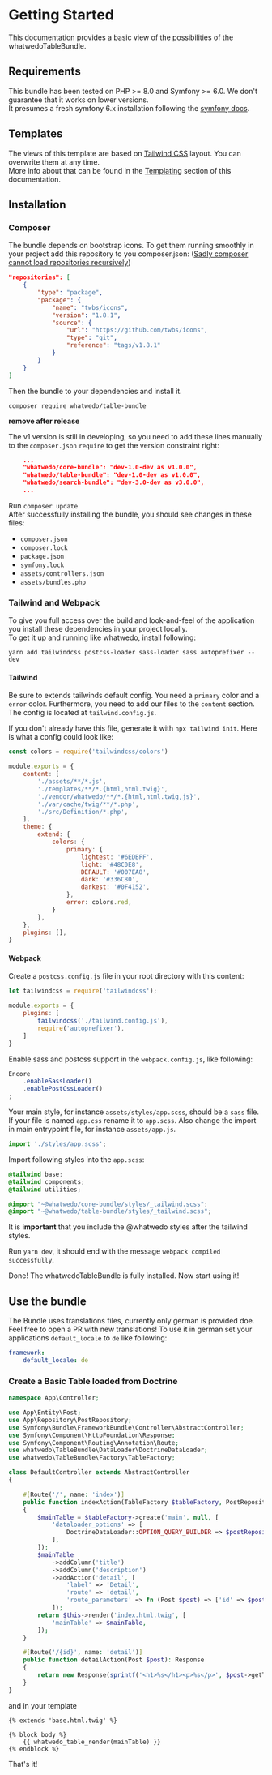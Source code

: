 # Getting Started

This documentation provides a basic view of the possibilities of the whatwedoTableBundle. 

## Requirements

This bundle has been tested on PHP >= 8.0 and Symfony >= 6.0.
We don't guarantee that it works on lower versions.  
It presumes a fresh symfony 6.x installation following the [symfony docs](https://symfony.com/doc/current/setup.html).

## Templates

The views of this template are based on [Tailwind CSS](https://tailwindcss.com/) layout.
You can overwrite them at any time.  
More info about that can be found in the [Templating](templating.md) section of this documentation.

## Installation
### Composer
The bundle depends on bootstrap icons. To get them running smoothly in your project
add this repository to you composer.json: ([Sadly composer cannot load repositories recursively](https://getcomposer.org/doc/faqs/why-cant-composer-load-repositories-recursively.md))
```json
"repositories": [
    {
        "type": "package",
        "package": {
            "name": "twbs/icons",
            "version": "1.8.1",
            "source": {
                "url": "https://github.com/twbs/icons",
                "type": "git",
                "reference": "tags/v1.8.1"
            }
        }
    }
]
```
Then the bundle to your dependencies and install it.
```
composer require whatwedo/table-bundle
```
**remove after release**

The v1 version is still in developing,
so you need to add these lines manually to the `composer.json` `require` to get the version constraint right:
```json
    ...
    "whatwedo/core-bundle": "dev-1.0-dev as v1.0.0",
    "whatwedo/table-bundle": "dev-1.0-dev as v1.0.0",
    "whatwedo/search-bundle": "dev-3.0-dev as v3.0.0",
    ...
```
Run `composer update`  
After successfully installing the bundle, you should see changes in these files:
- `composer.json`
- `composer.lock`
- `package.json`
- `symfony.lock`
- `assets/controllers.json`
- `assets/bundles.php`
 

### Tailwind and Webpack
To give you full access over the build and look-and-feel of the application you install these dependencies in your project locally.  
To get it up and running like whatwedo, install following:
```shell
yarn add tailwindcss postcss-loader sass-loader sass autoprefixer --dev
```
#### Tailwind
Be sure to extends tailwinds default config. You need a `primary` color and a `error` color.
Furthermore, you need to add our files to the `content` section. 
The config is located at `tailwind.config.js`.

If you don't already have this file, generate it with `npx tailwind init`. Here is what a config could look like:
````js
const colors = require('tailwindcss/colors')

module.exports = {
    content: [
        './assets/**/*.js',
        './templates/**/*.{html,html.twig}',
        './vendor/whatwedo/**/*.{html,html.twig,js}',
        './var/cache/twig/**/*.php',
        './src/Definition/*.php',
    ],
    theme: {
        extend: {
            colors: {
                primary: {
                    lightest: '#6EDBFF',
                    light: '#48C0E8',
                    DEFAULT: '#007EA8',
                    dark: '#336C80',
                    darkest: '#0F4152',
                },
                error: colors.red,
            }
        },
    },
    plugins: [],
}

````
#### Webpack
Create a `postcss.config.js` file in your root directory with this content:
```js
let tailwindcss = require('tailwindcss');

module.exports = {
    plugins: [
        tailwindcss('./tailwind.config.js'),
        require('autoprefixer'),
    ]
}
```
Enable sass and postcss support in the `webpack.config.js`, like following:
```js
Encore
    .enableSassLoader()
    .enablePostCssLoader()
;
```
Your main style, for instance `assets/styles/app.scss`, should be a `sass` file.
If your file is named `app.css` rename it to `app.scss`. Also change the import in main entrypoint file, for instance `assets/app.js`.
```js
import './styles/app.scss';
```

Import following styles into the `app.scss`:
```scss
@tailwind base;
@tailwind components;
@tailwind utilities;

@import "~@whatwedo/core-bundle/styles/_tailwind.scss";
@import "~@whatwedo/table-bundle/styles/_tailwind.scss";
```
It is **important** that you include the @whatwedo styles after the tailwind styles.

Run `yarn dev`, it should end with the message `webpack compiled successfully`.

Done! The whatwedoTableBundle is fully installed. Now start using it!




## Use the bundle
The Bundle uses translations files, currently only german is provided doe. Feel free to open a PR with new translations!
To use it in german set your applications `default_locale` to `de` like following:
```yaml
framework:
    default_locale: de
```

### Create a Basic Table loaded from Doctrine

```php
namespace App\Controller;

use App\Entity\Post;
use App\Repository\PostRepository;
use Symfony\Bundle\FrameworkBundle\Controller\AbstractController;
use Symfony\Component\HttpFoundation\Response;
use Symfony\Component\Routing\Annotation\Route;
use whatwedo\TableBundle\DataLoader\DoctrineDataLoader;
use whatwedo\TableBundle\Factory\TableFactory;

class DefaultController extends AbstractController
{

    #[Route('/', name: 'index')]
    public function indexAction(TableFactory $tableFactory, PostRepository $postRepository): Response
    {
        $mainTable = $tableFactory->create('main', null, [
            'dataloader_options' => [
                DoctrineDataLoader::OPTION_QUERY_BUILDER => $postRepository->createQueryBuilder('post'),
            ],
        ]);
        $mainTable
            ->addColumn('title')
            ->addColumn('description')
            ->addAction('detail', [
                'label' => 'Detail',
                'route' => 'detail',
                'route_parameters' => fn (Post $post) => ['id' => $post->getId()],
            ]);
        return $this->render('index.html.twig', [
            'mainTable' => $mainTable,
        ]);
    }

    #[Route('/{id}', name: 'detail')]
    public function detailAction(Post $post): Response
    {
        return new Response(sprintf('<h1>%s</h1><p>%s</p>', $post->getTitle(), $post->getDescription()));
    }
}
```

and in your template

```twig
{% extends 'base.html.twig' %}

{% block body %}
    {{ whatwedo_table_render(mainTable) }}
{% endblock %}
```

That's it!
